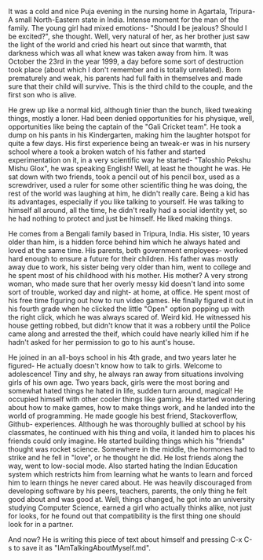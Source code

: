 It was a cold and nice Puja evening in the nursing home in Agartala, Tripura- A small North-Eastern state in India. Intense moment for the man of the family.
The young girl had mixed emotions- "Should I be jealous? Should I be excited?", she thought. Well, very natural of her, as her brother just saw the light of the world and cried his heart out since that warmth, that darkness which was all what knew was taken away from him.
It was October the 23rd in the year 1999, a day before some sort of destruction took place (about which I don't remember and is totally unrelated).
Born prematurely and weak, his parents had full faith in themselves and made sure that their child will survive.
This is the third child to the couple, and the first son who is alive.

He grew up like a normal kid, although tinier than the bunch, liked tweaking things, mostly a loner. Had been denied opportunities for his physique, well, opportunities like being the captain of the "Gali Cricket team".
He took a dump on his pants in his Kindergarten, making him the laughter hotspot for quite a few days. His first experience being an tweak-er was in his nursery school where a took a broken watch of his father and started experimentation on it, in a very scientific way he started- "Taloshio Pekshu Mishu Glox", he was speaking English! Well, at least he thought he was. He sat down with two friends, took a pencil out of his pencil box, used as a screwdriver, used a ruler for some other scientific thing he was doing, the rest of the world was laughing at him, he didn't really care. Being a kid has its advantages, especially if you like talking to yourself. He was talking to himself all around, all the time, he didn't really had a social identity yet, so he had nothing to protect and just be himself. He liked making things.

He comes from a Bengali family based in Tripura, India. His sister, 10 years older than him, is a hidden force behind him which he always hated and loved at the same time. His parents, both government employees- worked hard enough to ensure a future for their children. His father was mostly away due to work, his sister being very older than him, went to college and he spent most of his childhood with his mother. His mother? A very strong woman, who made sure that her overly messy kid doesn't land into some sort of trouble, worked day and night- at home, at office. He spent most of his free time figuring out how to run video games. He finally figured it out in his fourth grade when he clicked the little "Open" option popping up with the right click, which he was always scared of. Weird kid. He witnessed his house getting robbed, but didn't know that it was a robbery until the Police came along and arrested the theif, which could have nearly killed him if he hadn't asked for her permission to go to his aunt's house.

He joined in an all-boys school in his 4th grade, and two years later he figured- He actually doesn't know how to talk to girls. Welcome to adolescence! Tiny and shy, he always ran away from situations involving girls of his own age. Two years back, girls were the most boring and somewhat hated things he hated in life, sudden turn around, magical! He occupied himself with other cooler things like gaming. He started wondering about how to make games, how to make things work, and he landed into the world of programming. He made google his best friend, Stackoverflow, Github- experiences. Although he was thoroughly bullied at school by his classmates, he continued with his thing and voila, it landed him to places his friends could only imagine. He started building things which his "friends" thought was rocket science. Somewhere in the middle, the hormones had to strike and he fell in "love", or he thought he did. He lost friends along the way, went to low-social mode. Also started hating the Indian Education system which restricts him from learning what he wants to learn and forced him to learn things he never cared about. He was heavily discouraged from developing software by his peers, teachers, parents, the only thing he felt good about and was good at. Well, things changed, he got into an university studying Computer Science, earned a girl who actually thinks alike, not just for looks, for he found out that compatibility is the first thing one should look for in a partner.

And now? He is writing this piece of text about himself and pressing C-x C-s to save it as "IAmTalkingAboutMyself.md".

